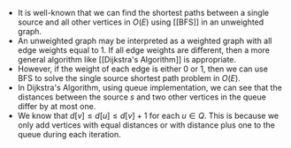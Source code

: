- It is well-known that we can find the shortest paths between a single source and all other vertices in $O(E)$ using [[BFS]] in an unweighted graph.
- An unweighted graph may be interpreted as a weighted graph with all edge weights equal to $1$. If all edge weights are different, then a more general algorithm like [[Dijkstra's Algorithm]] is appropriate.
- However, if the weight of each edge is either $0$ or $1$, then we can use BFS to solve the single source shortest path problem in $O(E)$.
- In Dijkstra's Algorithm, using queue implementation, we can see that the distances between the source $s$ and two other vertices in the queue differ by at most one.
- We know that $d[v]\le d[u]\le d[v]+1$ for each $u\in Q$. This is because we only add vertices with equal distances or with distance plus one to the queue during each iteration.